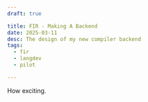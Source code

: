 ```yaml
---
draft: true

title: FIR - Making A Backend
date: 2025-03-11
desc: The design of my new compiler backend
tags:
  - fir
  - langdev
  - pilot

---
```

How exciting.

